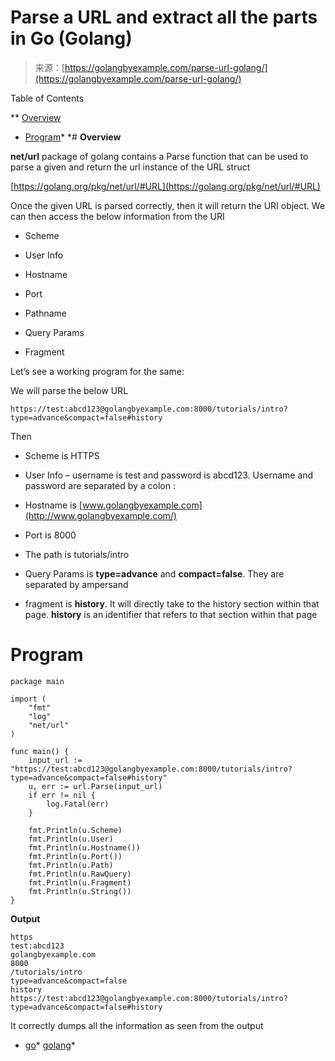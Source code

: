 <!--yml
category: 未分类
date: 2024-10-13 06:40:21
-->

# Parse a URL and extract all the parts in Go (Golang)

> 来源：[https://golangbyexample.com/parse-url-golang/](https://golangbyexample.com/parse-url-golang/)

Table of Contents

 **   [Overview](#Overview "Overview")
*   [Program](#Program "Program")*  *# **Overview**

**net/url** package of golang contains a Parse function that can be used to parse a given and return the url instance of the URL struct

[https://golang.org/pkg/net/url/#URL](https://golang.org/pkg/net/url/#URL)

Once the given URL is parsed correctly, then it will return the URI object. We can then access the below information from the URI

*   Scheme

*   User Info

*   Hostname

*   Port

*   Pathname

*   Query Params

*   Fragment

Let’s see a working program for the same:

We will parse the below URL

```
https://test:abcd123@golangbyexample.com:8000/tutorials/intro?type=advance&compact=false#history
```

Then

*   Scheme is HTTPS

*   User Info – username is test and password is abcd123\. Username and password are separated by a colon :

*   Hostname is [www.golangbyexample.com](http://www.golangbyexample.com/)

*   Port is 8000

*   The path is tutorials/intro

*   Query Params is **type=advance** and **compact=false**. They are separated by ampersand

*   fragment is **history**. It will directly take to the history section within that page. **history** is an identifier that refers to that section within that page

# **Program**

```
package main

import (
	"fmt"
	"log"
	"net/url"
)

func main() {
	input_url := "https://test:abcd123@golangbyexample.com:8000/tutorials/intro?type=advance&compact=false#history"
	u, err := url.Parse(input_url)
	if err != nil {
		log.Fatal(err)
	}

	fmt.Println(u.Scheme)
	fmt.Println(u.User)
	fmt.Println(u.Hostname())
	fmt.Println(u.Port())
	fmt.Println(u.Path)
	fmt.Println(u.RawQuery)
	fmt.Println(u.Fragment)
	fmt.Println(u.String())
}
```

**Output**

```
https
test:abcd123
golangbyexample.com
8000
/tutorials/intro
type=advance&compact=false
history
https://test:abcd123@golangbyexample.com:8000/tutorials/intro?type=advance&compact=false#history
```

It correctly dumps all the information as seen from the output

*   [go](https://golangbyexample.com/tag/go/)*   [golang](https://golangbyexample.com/tag/golang/)*